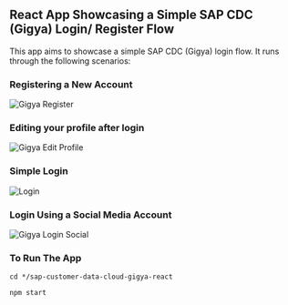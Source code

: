 ## React App Showcasing a Simple SAP CDC (Gigya) Login/ Register Flow

This app aims to showcase a simple SAP CDC (Gigya) login flow. It runs through the following scenarios:

### Registering a New Account

![Gigya Register](https://user-images.githubusercontent.com/19891236/98576182-1bbfa680-22b2-11eb-9b89-3a23e65230b6.gif)

### Editing your profile after login

![Gigya Edit Profile](https://user-images.githubusercontent.com/19891236/98576225-2bd78600-22b2-11eb-986a-352c5210fa12.gif)

### Simple Login

![Login](https://user-images.githubusercontent.com/19891236/98576260-34c85780-22b2-11eb-8c04-b60aeae6b271.gif)

### Login Using a Social Media Account

![Gigya Login Social](https://user-images.githubusercontent.com/19891236/98576292-3d209280-22b2-11eb-9f9a-74c08a91e202.gif)

### To Run The App

```console
cd */sap-customer-data-cloud-gigya-react
```

```console
npm start
```
